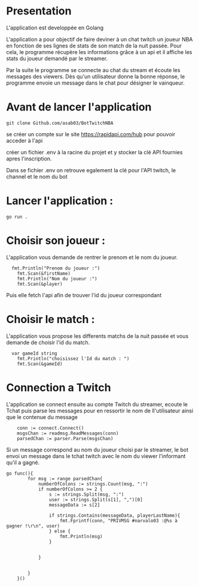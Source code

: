 # Presentation 

L'application est developpée en Golang

L'application a pour objectif de faire deviner à un chat twitch un joueur NBA en fonction de ses lignes de stats de son match de la nuit passée.
Pour cela, le programme récupère les informations grâce à un api et il affiche les stats du joueur demandé par le streamer.

Par la suite le programme se connecte au chat du stream et écoute les messages des viewers. Dès qu'un utilisateur donne la bonne réponse, le programme envoie un message dans le chat pour désigner le vainqueur.

# Avant de lancer l'application

```
git clone Github.com/asab03/BotTwitchNBA
```
se créer un compte sur le site https://rapidapi.com/hub pour pouvoir acceder à l'api

créer un fichier .env à la racine du projet et y stocker la clé API fournies apres l'inscription. 

Dans se fichier .env on retrouve egalement la clé pour l'API twitch, le channel et le nom du bot

# Lancer l'application :

```go run .```


# Choisir son joueur :

L'application vous demande de rentrer le prenom et le nom du joueur. 

```
  fmt.Println("Prenom du joueur :")
	fmt.Scan(&firstName)
	fmt.Println("Nom du joueur :")
	fmt.Scan(&player)
```

Puis elle fetch l'api afin de trouver l'id du joueur correspondant


# Choisir le match :

L'application vous propose les differents matchs de la nuit passée et vous demande de choisir l'id du match. 

```
  var gameId string
	fmt.Println("choisissez l'Id du match : ")
	fmt.Scan(&gameId)
```

# Connection a Twitch 

L'application se connect ensuite au compte Twitch du streamer, ecoute le Tchat puis parse les messages pour en ressortir le nom de ll'utilisateur ainsi que le contenue du message

```
    conn := connect.Connect()
    msgsChan := readmsg.ReadMessages(conn)
    parsedChan := parser.Parse(msgsChan)
```


Si un message correspond au nom du joueur choisi par le streamer, le bot envoi un message dans le tchat twitch avec le nom du viewer l'informant qu'il a gagné.

```
go func(){
        for msg := range parsedChan{
            numberOfColons := strings.Count(msg, ":")
            if numberOfColons >= 2 {
				s := strings.Split(msg, ":")
				user := strings.Split(s[1], ",")[0]
				messageData := s[2]
				
				if strings.Contains(messageData, playerLastName){
			        fmt.Fprintf(conn, "PRIVMSG #narvalo03 :@%s à gagner !\r\n", user)
				} else {
                    fmt.Println(msg)
                }			
				
				
			}
            
            
        }
    }()
```
